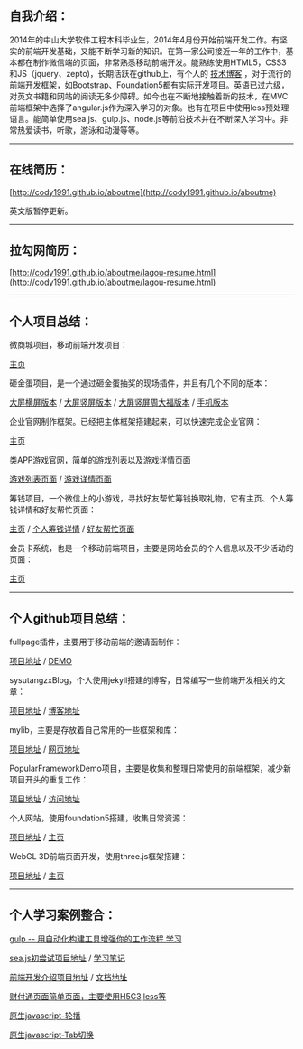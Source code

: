 自我介绍：
------------------

2014年的中山大学软件工程本科毕业生，2014年4月份开始前端开发工作。有坚实的前端开发基础，又能不断学习新的知识。在第一家公司接近一年的工作中，基本都在制作微信端的页面，非常熟悉移动前端开发。能熟练使用HTML5，CSS3和JS（jquery、zepto)，长期活跃在github上，有个人的 [技术博客](http://cody1991.github.io/sysutangzxBlog/index.html) ，对于流行的前端开发框架，如Bootstrap、Foundation5都有实际开发项目。英语已过六级，对英文书籍和网站的阅读无多少障碍。如今也在不断地接触着新的技术，在MVC前端框架中选择了angular.js作为深入学习的对象。也有在项目中使用less预处理语言。能简单使用sea.js、gulp.js、node.js等前沿技术并在不断深入学习中。非常热爱读书，听歌，游泳和动漫等等。

<hr/>

在线简历：
------------------

[http://cody1991.github.io/aboutme](http://cody1991.github.io/aboutme)

英文版暂停更新。

<hr/>

拉勾网简历：
------------------
[http://cody1991.github.io/aboutme/lagou-resume.html](http://cody1991.github.io/aboutme/lagou-resume.html)

<hr/> 
 
个人项目总结：
------------------

微商城项目，移动前端开发项目：

[主页](http://cody1991.github.io/aboutme/projects/weishang/)

砸金蛋项目，是一个通过砸金蛋抽奖的现场插件，并且有几个不同的版本：

[大屏横屏版本](http://cody1991.github.io/aboutme/projects/egg) / [大屏竖屏版本](http://cody1991.github.io/aboutme/projects/egg/indexV.html) / [大屏竖屏周大福版本](http://cody1991.github.io/aboutme/projects/egg/indexzdf.html) / [手机版本](http://cody1991.github.io/aboutme/projects/egg/mobile.html)

企业官网制作框架。已经把主体框架搭建起来，可以快速完成企业官网：

[主页](http://cody1991.github.io/aboutme/projects/homepage/index.html)

类APP游戏官网，简单的游戏列表以及游戏详情页面

[游戏列表页面](http://cody1991.github.io/aboutme/projects/gameDemo/1.html) / [游戏详情页面](http://cody1991.github.io/aboutme/projects/gameDemo/2.html)

筹钱项目，一个微信上的小游戏，寻找好友帮忙筹钱换取礼物，它有主页、个人筹钱详情和好友帮忙页面：

[主页](http://cody1991.github.io/aboutme/projects/raiseMoney/index.html) / [个人筹钱详情](http://cody1991.github.io/aboutme/projects/raiseMoney/my.html) / [好友帮忙页面](http://cody1991.github.io/aboutme/projects/raiseMoney/share.html)

会员卡系统，也是一个移动前端项目，主要是网站会员的个人信息以及不少活动的页面：

[主页](http://cody1991.github.io/aboutme/projects/memberShip/index.html)

<hr/>

个人github项目总结：
------------------
fullpage插件，主要用于移动前端的邀请函制作：

[项目地址](https://github.com/cody1991/fullpage) / [DEMO](http://cody1991.github.io/fullpage/)

sysutangzxBlog，个人使用jekyll搭建的博客，日常编写一些前端开发相关的文章：

[项目地址](https://github.com/cody1991/sysutangzxBlog) / [博客地址](http://cody1991.github.io/sysutangzxBlog/index.html)

mylib，主要是存放着自己常用的一些框架和库：

[项目地址](https://github.com/cody1991/mylib) / [网页地址](http://cody1991.github.io/mylib/)

PopularFrameworkDemo项目，主要是收集和整理日常使用的前端框架，减少新项目开头的重复工作：

[项目地址](https://github.com/cody1991/PopularFrameworkDemo) / [访问地址](http://cody1991.github.io/PopularFrameworkDemo/)

个人网站，使用foundation5搭建，收集日常资源：

[项目地址](https://github.com/cody1991/cody1991.github.io) / [主页](cody1991.github.io)

WebGL 3D前端页面开发，使用three.js框架搭建：

[项目地址](https://github.com/cody1991/webgltang) / [主页](http://cody1991.github.io/webgltang/)

<hr/>

个人学习案例整合：
------------------
[gulp -- 用自动化构建工具增强你的工作流程 学习](https://github.com/cody1991/gulp-study)

[sea.js初尝试项目地址](https://github.com/cody1991/seajs-study) / [学习笔记](http://cody1991.github.io/sysutangzxBlog/frontend/2015/03/28/seajs-study.html)

[前端开发介绍项目地址](https://github.com/cody1991/front-end-introduction) / [文档地址](http://cody1991.github.io/front-end-introduction/)

[财付通页面简单页面，主要使用H5C3,less等](http://cody1991.github.io/aboutme/demo/)

[原生javascript-轮播](http://cody1991.github.io/aboutme/demo/carousel)

[原生javascript-Tab切换](http://cody1991.github.io/aboutme/demo/tab)